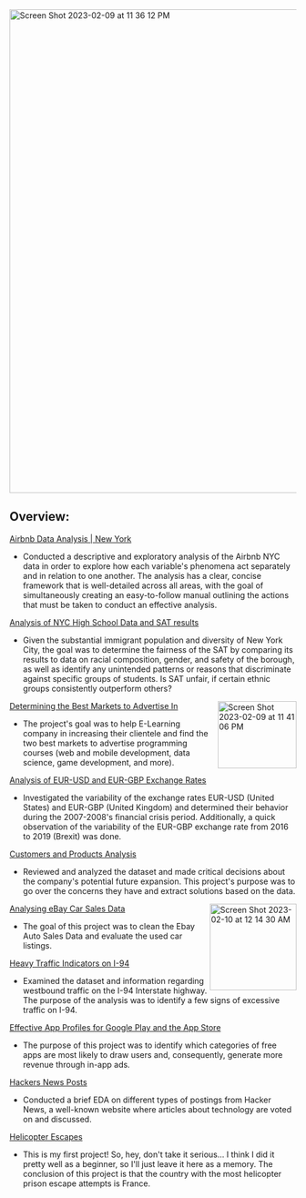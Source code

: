 <img align="middle" width="850" alt="Screen Shot 2023-02-09 at 11 36 12 PM" src="https://user-images.githubusercontent.com/88107066/218001815-2f8428d5-de0e-451a-acd3-0b5b0f55b47c.png">

## Overview:

[Airbnb Data Analysis | New York](https://nbviewer.org/github/ElizavetaGorelova/DataAnalysis_Projects/blob/e727d1018eac999b3954591a18413d05dc99bf89/Airbnb%20Data%20Analysis%20_%20New%20York.ipynb)
  - Conducted a descriptive and exploratory analysis of the Airbnb NYC data in order to explore how each variable's phenomena act separately and in relation to one another. The analysis has a clear, concise framework that is well-detailed across all areas, with the goal of simultaneously creating an easy-to-follow manual outlining the actions that must be taken to conduct an effective analysis.

[Analysis of NYC High School Data and SAT results](https://github.com/ElizavetaGorelova/DataAnalysis_Projects/blob/main/Analysis%20of%20NYC%20High%20School%20Data%20and%20SAT%20results/Analysis%20of%20NYC%20High%20School%20Data%20andSAT%20results.ipynb)
  - Given the substantial immigrant population and diversity of New York City, the goal was to determine the fairness of the SAT by comparing its results to data on racial composition, gender, and safety of the borough, as well as identify any unintended patterns or reasons that discriminate against specific groups of students. Is SAT unfair, if certain ethnic groups consistently outperform others?

<img align="right" width="138" height="118" alt="Screen Shot 2023-02-09 at 11 41 06 PM" src="https://user-images.githubusercontent.com/88107066/218002475-a02ca65a-2fec-431e-a716-dadc965927c1.png">

[Determining the Best Markets to Advertise In](https://github.com/ElizavetaGorelova/DataAnalysis_Projects/tree/main/Determining%20the%20Best%20Markets%20to%20Advertise%20In)
  - The project's goal was to help E-Learning company in increasing their clientele and find the two best markets to advertise programming courses (web and mobile development, data science, game development, and more).

[Analysis of EUR-USD and EUR-GBP Exchange Rates](https://github.com/ElizavetaGorelova/DataAnalysis_Projects/tree/main/Analysis%20of%20EUR-USD%20and%20EUR-GBP%20Exchange%20Rates)
  - Investigated the variability of the exchange rates EUR-USD (United States) and EUR-GBP (United Kingdom) and determined their behavior during the 2007-2008's financial crisis period. Additionally, a quick observation of the variability of the EUR-GBP exchange rate from 2016 to 2019 (Brexit) was done.

[Customers and Products Analysis](https://github.com/ElizavetaGorelova/DataAnalysis_Projects/blob/main/Customers%20and%20Products%20Analysis/Customers%20and%20Products%20Analysis.ipynb)
  - Reviewed and analyzed the dataset and made critical decisions about the company's potential future expansion. This project's purpose was to go over the concerns they have and extract solutions based on the data.
<img align="right" width="152" alt="Screen Shot 2023-02-10 at 12 14 30 AM" src="https://user-images.githubusercontent.com/88107066/218006594-2506c140-ba90-42b1-a8d7-b2daec5b1770.png">

[Analysing eBay Car Sales Data](https://github.com/ElizavetaGorelova/DataAnalysis_Projects/tree/main/Analysing%20eBay%20Car%20Sales%20Data)
  - The goal of this project was to clean the Ebay Auto Sales Data and evaluate the used car listings. 


[Heavy Traffic Indicators on I-94](https://github.com/ElizavetaGorelova/DataAnalysis_Projects/blob/main/Heavy%20Traffic%20Indicators%20on%20I-94/Heavy%20Traffic%20Indicators%20on%20I-94.ipynb)
  - Examined the dataset and information regarding westbound traffic on the I-94 Interstate highway. The purpose of the analysis was to identify a few signs of excessive traffic on I-94.

[Effective App Profiles for Google Play and the App Store](https://github.com/ElizavetaGorelova/DataAnalysis_Projects/blob/main/Effective%20App%20Profiles%20for%20Google%20Play%20and%20the%20App%20Store/Effective%20App%20Profiles%20for%20Google%20Play%20and%20the%20App%20Store.ipynb)
  - The purpose of this project was to identify which categories of free apps are most likely to draw users and, consequently, generate more revenue through in-app ads.

[Hackers News Posts](https://github.com/ElizavetaGorelova/DataAnalysis_Projects/blob/main/Hacker%20News%20Posts/Hacker%20News%20Posts.ipynb)
  - Conducted a brief EDA on different types of postings from Hacker News, a well-known website where articles about technology are voted on and discussed.

[Helicopter Escapes](https://github.com/ElizavetaGorelova/DataAnalysis_Projects/blob/main/Project_%20Prison%20Break/Helicopter_Escapes.ipynb)
  - This is my first project! So, hey, don't take it serious... I think I did it pretty well as a beginner, so I'll just leave it here as a memory. The conclusion of this project is that the country with the most helicopter prison escape attempts is France.




